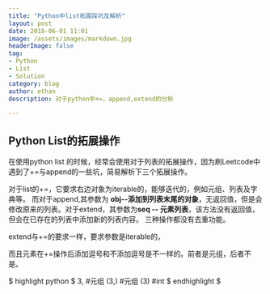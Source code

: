 ```yaml
---
title: "Python中list拓展踩坑及解析"
layout: post
date: 2018-06-01 11:01
image: /assets/images/markdown.jpg
headerImage: false
tag:
- Python
- List
- Solution
category: blog
author: ethan
description: 对于python中+=，append,extend的分析

---
```


## Python List的拓展操作

在使用python list 的时候，经常会使用对于列表的拓展操作，因为刷Leetcode中遇到了+=与append的一些坑，简易解析下三个拓展操作。


对于list的+=，它要求右边对象为iterable的，能够迭代的，例如元组、列表及字典等。
而对于append,其参数为 **obj--添加到列表末尾的对象**，无返回值，但是会修改原来的列表。对于extend，其参数为**seq -- 元素列表**，该方法没有返回值，但会在已存在的列表中添加新的列表内容。 三种操作都没有去重功能。

extend与+=的要求一样，要求参数是iterable的。

而且元素在+=操作后添加逗号和不添加逗号是不一样的。前者是元组，后者不是。

$ highlight python $
3, #元组
(3,) #元组
(3) #int
$ endhighlight $ 	



